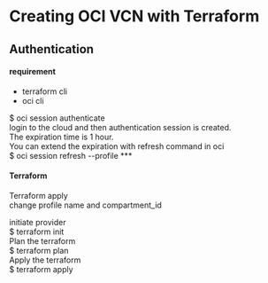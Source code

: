 # Creating OCI VCN with Terraform
## Authentication
#### requirement
- terraform cli
- oci cli
   
$ oci session authenticate   
login to the cloud and then authentication session is created.   
The expiration time is 1 hour.   
You can extend the expiration with refresh command in oci   
$ oci session refresh --profile ***   

#### Terraform
Terraform apply   
change profile name and compartment_id    
   
initiate provider   
$ terraform init   
Plan the terraform   
$ terraform plan   
Apply the terraform   
$ terraform apply   
